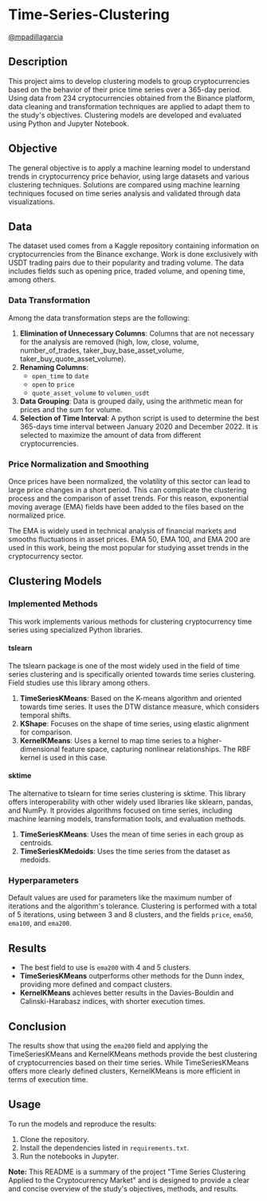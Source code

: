 # Time-Series-Clustering
[@mpadillagarcia](https://github.com/mpadillagarcia)
## Description

This project aims to develop clustering models to group cryptocurrencies based on the behavior of their price time series over a 365-day period. Using data from 234 cryptocurrencies obtained from the Binance platform, data cleaning and transformation techniques are applied to adapt them to the study's objectives. Clustering models are developed and evaluated using Python and Jupyter Notebook.

## Objective

The general objective is to apply a machine learning model to understand trends in cryptocurrency price behavior, using large datasets and various clustering techniques. Solutions are compared using machine learning techniques focused on time series analysis and validated through data visualizations.

## Data

The dataset used comes from a Kaggle repository containing information on cryptocurrencies from the Binance exchange. Work is done exclusively with USDT trading pairs due to their popularity and trading volume. The data includes fields such as opening price, traded volume, and opening time, among others.

### Data Transformation
Among the data transformation steps are the following:
1. **Elimination of Unnecessary Columns**: Columns that are not necessary for the analysis are removed (high, low, close, volume, number_of_trades, taker_buy_base_asset_volume, taker_buy_quote_asset_volume).
2. **Renaming Columns**: 
   - `open_time` to `date`
   - `open` to `price`
   - `quote_asset_volume` to `volumen_usdt`
3. **Data Grouping**: Data is grouped daily, using the arithmetic mean for prices and the sum for volume.
4. **Selection of Time Interval**: A python script is used to determine the best 365-days time interval between January 2020 and December 2022. It is selected to maximize the amount of data from different cryptocurrencies.

### Price Normalization and Smoothing

Once prices have been normalized, the volatility of this sector can lead to large price changes in a short period. This can complicate the clustering process and the comparison of asset trends. For this reason, exponential moving average (EMA) fields have been added to the files based on the normalized price.

The EMA is widely used in technical analysis of financial markets and smooths fluctuations in asset prices. EMA 50, EMA 100, and EMA 200 are used in this work, being the most popular for studying asset trends in the cryptocurrency sector.

## Clustering Models

### Implemented Methods

This work implements various methods for clustering cryptocurrency time series using specialized Python libraries.

#### tslearn

The tslearn package is one of the most widely used in the field of time series clustering and is specifically oriented towards time series clustering. Field studies use this library among others.

1. **TimeSeriesKMeans**: Based on the K-means algorithm and oriented towards time series. It uses the DTW distance measure, which considers temporal shifts.
2. **KShape**: Focuses on the shape of time series, using elastic alignment for comparison.
3. **KernelKMeans**: Uses a kernel to map time series to a higher-dimensional feature space, capturing nonlinear relationships. The RBF kernel is used in this case.

#### sktime

The alternative to tslearn for time series clustering is sktime. This library offers interoperability with other widely used libraries like sklearn, pandas, and NumPy. It provides algorithms focused on time series, including machine learning models, transformation tools, and evaluation methods.

1. **TimeSeriesKMeans**: Uses the mean of time series in each group as centroids.
2. **TimeSeriesKMedoids**: Uses the time series from the dataset as medoids.

### Hyperparameters

Default values are used for parameters like the maximum number of iterations and the algorithm's tolerance. Clustering is performed with a total of 5 iterations, using between 3 and 8 clusters, and the fields `price`, `ema50`, `ema100`, and `ema200`.

## Results

- The best field to use is `ema200` with 4 and 5 clusters.
- **TimeSeriesKMeans** outperforms other methods for the Dunn index, providing more defined and compact clusters.
- **KernelKMeans** achieves better results in the Davies-Bouldin and Calinski-Harabasz indices, with shorter execution times.

## Conclusion

The results show that using the `ema200` field and applying the TimeSeriesKMeans and KernelKMeans methods provide the best clustering of cryptocurrencies based on their time series. While TimeSeriesKMeans offers more clearly defined clusters, KernelKMeans is more efficient in terms of execution time.

## Usage

To run the models and reproduce the results:

1. Clone the repository.
2. Install the dependencies listed in `requirements.txt`.
3. Run the notebooks in Jupyter.


**Note:** This README is a summary of the project "Time Series Clustering Applied to the Cryptocurrency Market" and is designed to provide a clear and concise overview of the study's objectives, methods, and results.
